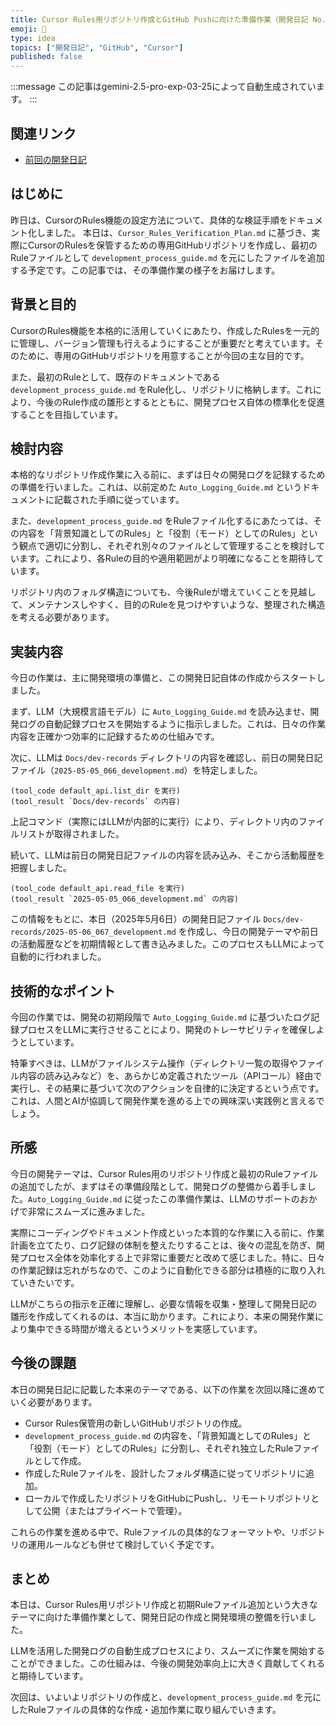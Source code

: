 ```yaml
---
title: Cursor Rules用リポジトリ作成とGitHub Pushに向けた準備作業（開発日記 No.067）
emoji: 📂
type: idea
topics: ["開発日記", "GitHub", "Cursor"]
published: false
---
```


:::message
この記事はgemini-2.5-pro-exp-03-25によって自動生成されています。
:::

## 関連リンク
- [前回の開発日記](https://zenn.dev/centervil/articles/2025-05-05_066_dev-diary)

## はじめに

昨日は、CursorのRules機能の設定方法について、具体的な検証手順をドキュメント化しました。
本日は、`Cursor_Rules_Verification_Plan.md` に基づき、実際にCursorのRulesを保管するための専用GitHubリポジトリを作成し、最初のRuleファイルとして `development_process_guide.md` を元にしたファイルを追加する予定です。この記事では、その準備作業の様子をお届けします。

## 背景と目的

CursorのRules機能を本格的に活用していくにあたり、作成したRulesを一元的に管理し、バージョン管理も行えるようにすることが重要だと考えています。そのために、専用のGitHubリポジトリを用意することが今回の主な目的です。

また、最初のRuleとして、既存のドキュメントである `development_process_guide.md` をRule化し、リポジトリに格納します。これにより、今後のRule作成の雛形とするとともに、開発プロセス自体の標準化を促進することを目指しています。

## 検討内容

本格的なリポジトリ作成作業に入る前に、まずは日々の開発ログを記録するための準備を行いました。これは、以前定めた `Auto_Logging_Guide.md` というドキュメントに記載された手順に従っています。

また、`development_process_guide.md` をRuleファイル化するにあたっては、その内容を「背景知識としてのRules」と「役割（モード）としてのRules」という観点で適切に分割し、それぞれ別々のファイルとして管理することを検討しています。これにより、各Ruleの目的や適用範囲がより明確になることを期待しています。

リポジトリ内のフォルダ構造についても、今後Ruleが増えていくことを見越して、メンテナンスしやすく、目的のRuleを見つけやすいような、整理された構造を考える必要があります。

## 実装内容

今日の作業は、主に開発環境の準備と、この開発日記自体の作成からスタートしました。

まず、LLM（大規模言語モデル）に `Auto_Logging_Guide.md` を読み込ませ、開発ログの自動記録プロセスを開始するように指示しました。これは、日々の作業内容を正確かつ効率的に記録するための仕組みです。

次に、LLMは `Docs/dev-records` ディレクトリの内容を確認し、前日の開発日記ファイル（`2025-05-05_066_development.md`）を特定しました。

```text
(tool_code default_api.list_dir を実行)
(tool_result `Docs/dev-records` の内容)
```
上記コマンド（実際にはLLMが内部的に実行）により、ディレクトリ内のファイルリストが取得されました。

続いて、LLMは前日の開発日記ファイルの内容を読み込み、そこから活動履歴を把握しました。

```text
(tool_code default_api.read_file を実行)
(tool_result `2025-05-05_066_development.md` の内容)
```
この情報をもとに、本日（2025年5月6日）の開発日記ファイル `Docs/dev-records/2025-05-06_067_development.md` を作成し、今日の開発テーマや前日の活動履歴などを初期情報として書き込みました。このプロセスもLLMによって自動的に行われました。

## 技術的なポイント

今回の作業では、開発の初期段階で `Auto_Logging_Guide.md` に基づいたログ記録プロセスをLLMに実行させることにより、開発のトレーサビリティを確保しようとしています。

特筆すべきは、LLMがファイルシステム操作（ディレクトリ一覧の取得やファイル内容の読み込みなど）を、あらかじめ定義されたツール（APIコール）経由で実行し、その結果に基づいて次のアクションを自律的に決定するという点です。これは、人間とAIが協調して開発作業を進める上での興味深い実践例と言えるでしょう。

## 所感

今日の開発テーマは、Cursor Rules用のリポジトリ作成と最初のRuleファイルの追加でしたが、まずはその準備段階として、開発ログの整備から着手しました。`Auto_Logging_Guide.md` に従ったこの準備作業は、LLMのサポートのおかげで非常にスムーズに進みました。

実際にコーディングやドキュメント作成といった本質的な作業に入る前に、作業計画を立てたり、ログ記録の体制を整えたりすることは、後々の混乱を防ぎ、開発プロセス全体を効率化する上で非常に重要だと改めて感じました。特に、日々の作業記録は忘れがちなので、このように自動化できる部分は積極的に取り入れていきたいです。

LLMがこちらの指示を正確に理解し、必要な情報を収集・整理して開発日記の雛形を作成してくれるのは、本当に助かります。これにより、本来の開発作業により集中できる時間が増えるというメリットを実感しています。

## 今後の課題

本日の開発日記に記載した本来のテーマである、以下の作業を次回以降に進めていく必要があります。

*   Cursor Rules保管用の新しいGitHubリポジトリの作成。
*   `development_process_guide.md` の内容を、「背景知識としてのRules」と「役割（モード）としてのRules」に分割し、それぞれ独立したRuleファイルとして作成。
*   作成したRuleファイルを、設計したフォルダ構造に従ってリポジトリに追加。
*   ローカルで作成したリポジトリをGitHubにPushし、リモートリポジトリとして公開（またはプライベートで管理）。

これらの作業を進める中で、Ruleファイルの具体的なフォーマットや、リポジトリの運用ルールなども併せて検討していく予定です。

## まとめ

本日は、Cursor Rules用リポジトリ作成と初期Ruleファイル追加という大きなテーマに向けた準備作業として、開発日記の作成と開発環境の整備を行いました。

LLMを活用した開発ログの自動生成プロセスにより、スムーズに作業を開始することができました。この仕組みは、今後の開発効率向上に大きく貢献してくれると期待しています。

次回は、いよいよリポジトリの作成と、`development_process_guide.md` を元にしたRuleファイルの具体的な作成・追加作業に取り組んでいきます。